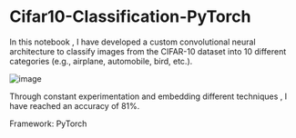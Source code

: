 # Cifar10-Classification-PyTorch
In this notebook , I have developed a custom convolutional neural architecture to classify images from the CIFAR-10 dataset into 10 different categories (e.g., airplane, automobile, bird, etc.).

![image](https://github.com/IsmailQayyum/Cifar10-Classification-PyTorch/assets/152914864/fec0251f-a7ed-4f3a-9645-31bf85197ab8)


Through constant experimentation and embedding different techniques , I have reached an accuracy of 81%. 

Framework: PyTorch
